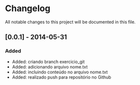 # Changelog

All notable changes to this project will be documented in this file.



## [0.0.1] - 2014-05-31

### Added

- Added: criando branch exercicio_git
- Added: adicionando arquivo nome.txt
- Added: incluindo conteúdo no arquivo nome.txt
- Added: realizado push para repositório no Github